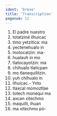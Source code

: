 ```yaml
---
ident: 'breve'
title: 'Transcription'
pagenum: 12
---
```

1.  El padre nuestro
2.  totatziné ilhuicac
3.  timo yetzitica: ma
4.  yectenehualo  in
5.  motocatzin: ma-
6.  hualauh in mo
7.  tlatocayotzin: ma
8.  chihualo tlaticpan
9.  mo tlanequilitzin.
10.  yuh chihualo in
11.  ilhuicac.- Ynto
12.  tlaxcal momoztlae
13.  totech monequi ma
14.  axcan  xitechmo
15.  maquilli, ihuan
16.  ma xitechmo pò-
